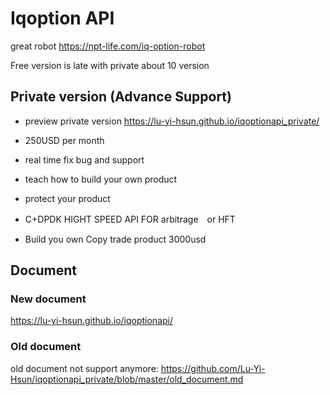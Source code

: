 # Iqoption API

great robot
https://npt-life.com/iq-option-robot

Free version is late with private about 10 version

## Private version (Advance Support) 

* preview private version https://lu-yi-hsun.github.io/iqoptionapi_private/

* 250USD per month

* real time fix bug and support

* teach how to build your own product

* protect your product

* C+DPDK HIGHT SPEED API FOR arbitrage　or HFT

* Build you own Copy trade product 3000usd

## Document

### New document

https://lu-yi-hsun.github.io/iqoptionapi/
 
### Old document

old document not support anymore:
https://github.com/Lu-Yi-Hsun/iqoptionapi_private/blob/master/old_document.md
